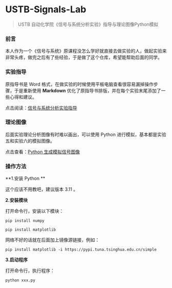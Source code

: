 # USTB-Signals-Lab
> USTB 自动化学院《信号与系统分析实验》指导与理论图像Python模拟

### 前言

本人作为一个《信号与系统》原课程没怎么学好就直接去做实验的人，做起实验来非常头疼，做完之后有了些经验，于是做了这个仓库，希望能帮助后面的同学。

### 实验指导

原指导书是 Word 格式，在做实验的时候使用平板电脑查看很容易漏掉操作步骤，于是重新使用 **Markdown** 优化了原指导书排版，并在每个实验末尾添加了一些心得和建议。

点击阅读：[信号与系统分析实验指导](https://github.com/LYOfficial/USTB-Signals-Lab/blob/main/GuideBook/0.md)

### 理论图像

后面实验理论分析图像有时难以画出，可以使用 Python 进行模拟，基本都是实验五和实验六的模拟图像。

点击查看：[Python 生成模拟信号图像](https://github.com/LYOfficial/USTB-Signals-Lab/tree/main/src)

### 操作方法

**1.安装 Python **

这个应该不用教吧，建议版本 3.11 。

**2.安装模块**

打开命令行，安装以下模块：

```
pip install numpy

pip install matplotlib
```

网络不好的话就在后面加上镜像源链接，例如：

```
pip install matplotlib -i https://pypi.tuna.tsinghua.edu.cn/simple
```

**3.启动程序**

打开命令行，执行程序：

```
python xxx.py
```

